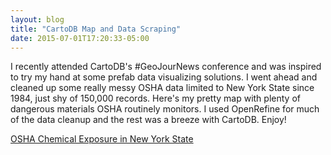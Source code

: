 ```yaml
---
layout: blog
title: "CartoDB Map and Data Scraping"
date: 2015-07-01T17:20:33-05:00
---
```


I recently attended CartoDB's #GeoJourNews conference and was inspired to try my hand at some prefab data visualizing solutions. I went ahead and cleaned up some really messy OSHA data limited to New York State since 1984, just shy of 150,000 records. Here's my pretty map with plenty of dangerous materials OSHA routinely monitors. I used OpenRefine for much of the data cleanup and the rest was a breeze with CartoDB. Enjoy!

[OSHA Chemical Exposure in New York State](https://rachelcantor.cartodb.com/viz/723aa048-fea3-11e4-a421-0e9d821ea90d/embed_map)